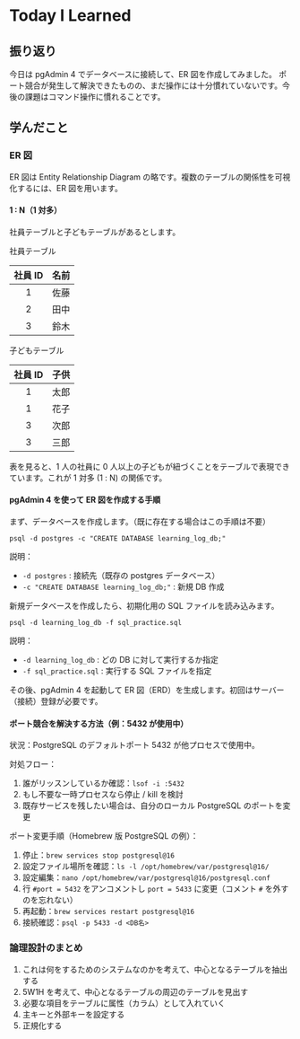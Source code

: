 # Today I Learned

## 振り返り

今日は pgAdmin 4 でデータベースに接続して、ER 図を作成してみました。
ポート競合が発生して解決できたものの、まだ操作には十分慣れていないです。今後の課題はコマンド操作に慣れることです。

## 学んだこと

### ER 図

ER 図は Entity Relationship Diagram の略です。複数のテーブルの関係性を可視化するには、ER 図を用います。

#### 1 : N（1 対多）

社員テーブルと子どもテーブルがあるとします。

社員テーブル

| 社員 ID | 名前 |
| :-----: | :--: |
|    1    | 佐藤 |
|    2    | 田中 |
|    3    | 鈴木 |

子どもテーブル

| 社員 ID | 子供 |
| :-----: | :--: |
|    1    | 太郎 |
|    1    | 花子 |
|    3    | 次郎 |
|    3    | 三郎 |

表を見ると、1 人の社員に 0 人以上の子どもが紐づくことをテーブルで表現できています。これが 1 対多 (1 : N) の関係です。

#### pgAdmin 4 を使って ER 図を作成する手順

まず、データベースを作成します。（既に存在する場合はこの手順は不要）

`psql -d postgres -c "CREATE DATABASE learning_log_db;"`

説明：

- `-d postgres` : 接続先（既存の postgres データベース）
- `-c "CREATE DATABASE learning_log_db;"` : 新規 DB 作成

新規データベースを作成したら、初期化用の SQL ファイルを読み込みます。

`psql -d learning_log_db -f sql_practice.sql`

説明：

- `-d learning_log_db` : どの DB に対して実行するか指定
- `-f sql_practice.sql` : 実行する SQL ファイルを指定

その後、pgAdmin 4 を起動して ER 図（ERD）を生成します。初回はサーバー（接続）登録が必要です。

#### ポート競合を解決する方法（例：5432 が使用中）

状況：PostgreSQL のデフォルトポート 5432 が他プロセスで使用中。

対処フロー：

1. 誰がリッスンしているか確認：`lsof -i :5432`
2. もし不要な一時プロセスなら停止 / kill を検討
3. 既存サービスを残したい場合は、自分のローカル PostgreSQL のポートを変更

ポート変更手順（Homebrew 版 PostgreSQL の例）：

1. 停止：`brew services stop postgresql@16`
2. 設定ファイル場所を確認：`ls -l /opt/homebrew/var/postgresql@16/`
3. 設定編集：`nano /opt/homebrew/var/postgresql@16/postgresql.conf`
4. 行 `#port = 5432` をアンコメントし `port = 5433` に変更（コメント `#` を外すのを忘れない）
5. 再起動：`brew services restart postgresql@16`
6. 接続確認：`psql -p 5433 -d <DB名>`

### 論理設計のまとめ

1. これは何をするためのシステムなのかを考えて、中心となるテーブルを抽出する
2. 5W1H を考えて、中心となるテーブルの周辺のテーブルを見出す
3. 必要な項目をテーブルに属性（カラム）として入れていく
4. 主キーと外部キーを設定する
5. 正規化する
